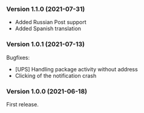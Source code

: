 ### Version 1.1.0 (2021-07-31)

* Added Russian Post support
* Added Spanish translation

### Version 1.0.1 (2021-07-13)

Bugfixes:
 - [UPS] Handling package activity without address
 - Clicking of the notification crash

### Version 1.0.0 (2021-06-18)

First release.

